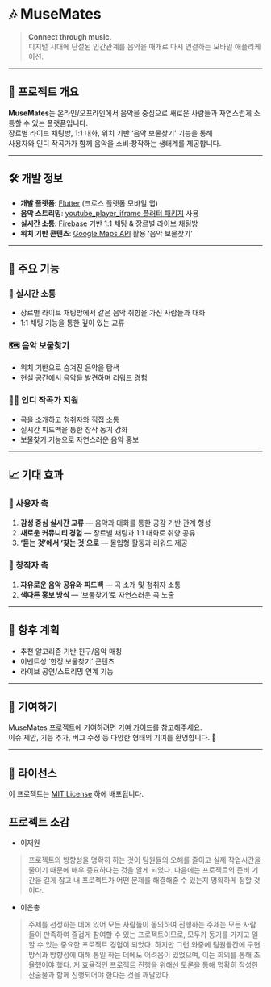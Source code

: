 # 🎶 MuseMates

> **Connect through music.**  
> 디지털 시대에 단절된 인간관계를 음악을 매개로 다시 연결하는 모바일 애플리케이션.

---

## 📌 프로젝트 개요

**MuseMates**는 온라인/오프라인에서 음악을 중심으로 새로운 사람들과 자연스럽게 소통할 수 있는 플랫폼입니다.  
장르별 라이브 채팅방, 1:1 대화, 위치 기반 ‘음악 보물찾기’ 기능을 통해  
사용자와 인디 작곡가가 함께 음악을 소비·창작하는 생태계를 제공합니다.

---

## 🛠 개발 정보

- **개발 플랫폼**: [Flutter](https://flutter.dev/) (크로스 플랫폼 모바일 앱)
- **음악 스트리밍**: [youtube_player_iframe 플러터 패키지](https://pub.dev/packages/youtube_player_iframe) 사용
- **실시간 소통**: [Firebase](https://firebase.google.com/) 기반 1:1 채팅 & 장르별 라이브 채팅방
- **위치 기반 콘텐츠**: [Google Maps API](https://developers.google.com/maps) 활용 ‘음악 보물찾기’

---

## 🎯 주요 기능

### 💬 실시간 소통
- 장르별 라이브 채팅방에서 같은 음악 취향을 가진 사람들과 대화
- 1:1 채팅 기능을 통한 깊이 있는 교류

### 🗺 음악 보물찾기
- 위치 기반으로 숨겨진 음악을 탐색
- 현실 공간에서 음악을 발견하며 리워드 경험

### 👩‍🎤 인디 작곡가 지원
- 곡을 소개하고 청취자와 직접 소통
- 실시간 피드백을 통한 창작 동기 강화
- 보물찾기 기능으로 자연스러운 음악 홍보

---

## 📈 기대 효과

### 👥 사용자 측
1. **감성 중심 실시간 교류** — 음악과 대화를 통한 공감 기반 관계 형성  
2. **새로운 커뮤니티 경험** — 장르별 채팅과 1:1 대화로 취향 공유  
3. **‘듣는 것’에서 ‘찾는 것’으로** — 몰입형 활동과 리워드 제공

### 🎼 창작자 측
1. **자유로운 음악 공유와 피드백** — 곡 소개 및 청취자 소통  
2. **색다른 홍보 방식** — ‘보물찾기’로 자연스러운 곡 노출

---

## 📍 향후 계획
- 추천 알고리즘 기반 친구/음악 매칭
- 이벤트성 ‘한정 보물찾기’ 콘텐츠
- 라이브 공연/스트리밍 연계 기능

---

## 🤝 기여하기

MuseMates 프로젝트에 기여하려면 [기여 가이드](./CONTRIBUTING.md)를 참고해주세요.  
이슈 제안, 기능 추가, 버그 수정 등 다양한 형태의 기여를 환영합니다. 🎉

---

## 📜 라이선스
이 프로젝트는 [MIT License](./LICENSE) 하에 배포됩니다.

## 프로젝트 소감
- 이재원
> 프로젝트의 방향성을 명확히 하는 것이 팀원들의 오해를 줄이고 실제 작업시간을 줄이기 때문에 매우 중요하다는 것을 알게 되었다. 다음에는 프로젝트의 준비 기간을 길게 잡고 내 프로젝트가 어떤 문제를 해결해줄 수 있는지 명확하게 정할 것이다.

- 이은총
> 주제를 선정하는 데에 있어 모든 사람들이 동의하여 진행하는 주제는 모든 사람들이 만족하여 즐겁게 참여할 수 있는 프로젝트이므로, 모두가 동기를 가지고 일할 수 있는 중요한 프로젝트 경험이 되었다. 하지만 그런 와중에 팀원들간에 구현 방식과 방향성에 대해 통일 하는 데에도 어려움이 있었으며, 이는 회의를 통해 조율했어야 했다. 저 효율적인 프로젝트 진행을 위해선 토론을 통해 명확히 작성한 산출물과 함께 진행되어야 한다는 것을 깨달았다. 

